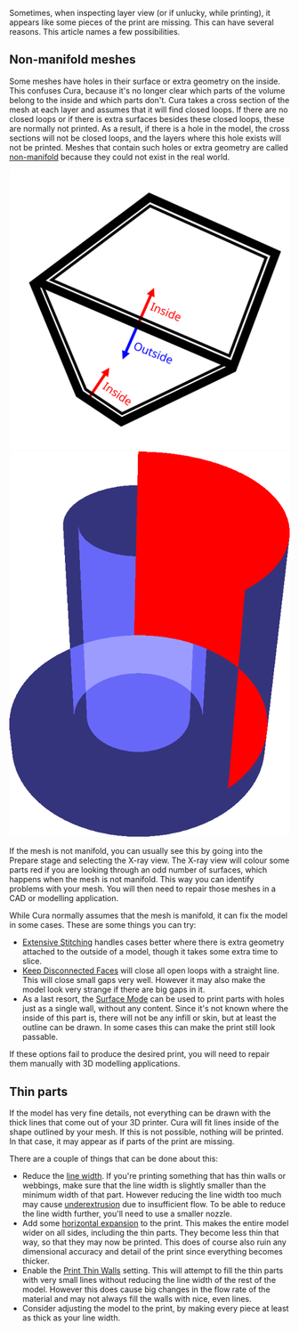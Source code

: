 Sometimes, when inspecting layer view (or if unlucky, while printing), it appears like some pieces of the print are missing. This can have several reasons. This article names a few possibilities.

Non-manifold meshes
----
Some meshes have holes in their surface or extra geometry on the inside. This confuses Cura, because it's no longer clear which parts of the volume belong to the inside and which parts don't. Cura takes a cross section of the mesh at each layer and assumes that it will find closed loops. If there are no closed loops or if there is extra surfaces besides these closed loops, these are normally not printed. As a result, if there is a hole in the model, the cross sections will not be closed loops, and the layers where this hole exists will not be printed. Meshes that contain such holes or extra geometry are called [non-manifold](https://en.wikipedia.org/wiki/Manifold) because they could not exist in the real world. 

![A part with an extra wall inside, where it's ambiguous whether the bottom part is inside or outside of the part](../images/non_manifold_inside.svg)
![Non-manifold meshes are usually displayed with red parts in X-ray view](../images/x_ray.png)

If the mesh is not manifold, you can usually see this by going into the Prepare stage and selecting the X-ray view. The X-ray view will colour some parts red if you are looking through an odd number of surfaces, which happens when the mesh is not manifold. This way you can identify problems with your mesh. You will then need to repair those meshes in a CAD or modelling application.

While Cura normally assumes that the mesh is manifold, it can fix the model in some cases. These are some things you can try:
* [Extensive Stitching](../meshfix/meshfix_extensive_stitching.md) handles cases better where there is extra geometry attached to the outside of a model, though it takes some extra time to slice.
* [Keep Disconnected Faces](../meshfix/meshfix_keep_open_polygons.md) will close all open loops with a straight line. This will close small gaps very well. However it may also make the model look very strange if there are big gaps in it.
* As a last resort, the [Surface Mode](../blackmagic/magic_mesh_surface_mode.md) can be used to print parts with holes just as a single wall, without any content. Since it's not known where the inside of this part is, there will not be any infill or skin, but at least the outline can be drawn. In some cases this can make the print still look passable.

If these options fail to produce the desired print, you will need to repair them manually with 3D modelling applications.

Thin parts
----
If the model has very fine details, not everything can be drawn with the thick lines that come out of your 3D printer. Cura will fit lines inside of the shape outlined by your mesh. If this is not possible, nothing will be printed. In that case, it may appear as if parts of the print are missing.

There are a couple of things that can be done about this:
* Reduce the [line width](../resolution/line_width.md). If you're printing something that has thin walls or webbings, make sure that the line width is slightly smaller than the minimum width of that part. However reducing the line width too much may cause [underextrusion](underextrusion.md) due to insufficient flow. To be able to reduce the line width further, you'll need to use a smaller nozzle.
* Add some [horizontal expansion](../shell/xy_offset.md) to the print. This makes the entire model wider on all sides, including the thin parts. They become less thin that way, so that they may now be printed. This does of course also ruin any dimensional accuracy and detail of the print since everything becomes thicker.
* Enable the [Print Thin Walls](../shell/fill_outline_gaps.md) setting. This will attempt to fill the thin parts with very small lines without reducing the line width of the rest of the model. However this does cause big changes in the flow rate of the material and may not always fill the walls with nice, even lines.
* Consider adjusting the model to the print, by making every piece at least as thick as your line width.